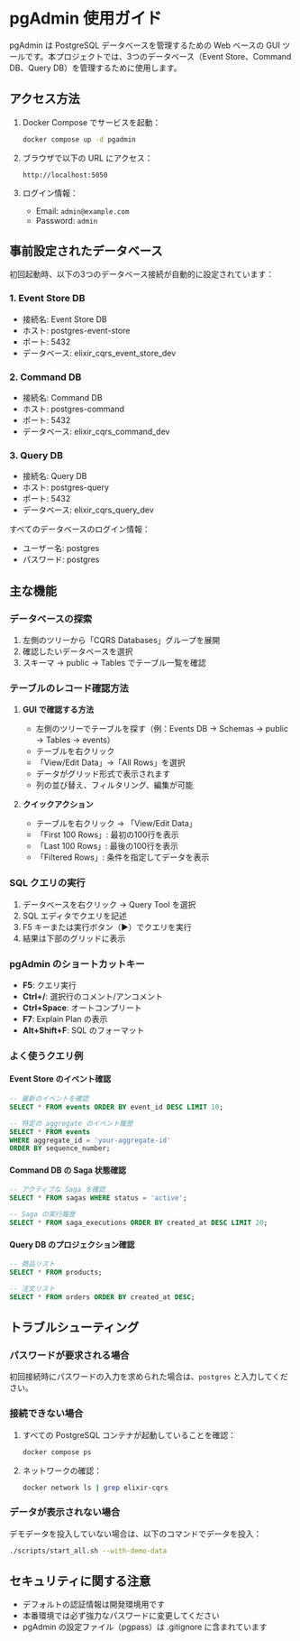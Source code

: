 # pgAdmin 使用ガイド

pgAdmin は PostgreSQL データベースを管理するための Web ベースの GUI ツールです。本プロジェクトでは、3つのデータベース（Event Store、Command DB、Query DB）を管理するために使用します。

## アクセス方法

1. Docker Compose でサービスを起動：
   ```bash
   docker compose up -d pgadmin
   ```

2. ブラウザで以下の URL にアクセス：
   ```
   http://localhost:5050
   ```

3. ログイン情報：
   - Email: `admin@example.com`
   - Password: `admin`

## 事前設定されたデータベース

初回起動時、以下の3つのデータベース接続が自動的に設定されています：

### 1. Event Store DB
- 接続名: Event Store DB
- ホスト: postgres-event-store
- ポート: 5432
- データベース: elixir_cqrs_event_store_dev

### 2. Command DB
- 接続名: Command DB
- ホスト: postgres-command
- ポート: 5432
- データベース: elixir_cqrs_command_dev

### 3. Query DB
- 接続名: Query DB
- ホスト: postgres-query
- ポート: 5432
- データベース: elixir_cqrs_query_dev

すべてのデータベースのログイン情報：
- ユーザー名: postgres
- パスワード: postgres

## 主な機能

### データベースの探索
1. 左側のツリーから「CQRS Databases」グループを展開
2. 確認したいデータベースを選択
3. スキーマ → public → Tables でテーブル一覧を確認

### テーブルのレコード確認方法
1. **GUI で確認する方法**
   - 左側のツリーでテーブルを探す（例：Events DB → Schemas → public → Tables → events）
   - テーブルを右クリック
   - 「View/Edit Data」→「All Rows」を選択
   - データがグリッド形式で表示されます
   - 列の並び替え、フィルタリング、編集が可能

2. **クイックアクション**
   - テーブルを右クリック → 「View/Edit Data」
   - 「First 100 Rows」: 最初の100行を表示
   - 「Last 100 Rows」: 最後の100行を表示
   - 「Filtered Rows」: 条件を指定してデータを表示

### SQL クエリの実行
1. データベースを右クリック → Query Tool を選択
2. SQL エディタでクエリを記述
3. F5 キーまたは実行ボタン（▶）でクエリを実行
4. 結果は下部のグリッドに表示

### pgAdmin のショートカットキー
- **F5**: クエリ実行
- **Ctrl+/**: 選択行のコメント/アンコメント
- **Ctrl+Space**: オートコンプリート
- **F7**: Explain Plan の表示
- **Alt+Shift+F**: SQL のフォーマット

### よく使うクエリ例

#### Event Store のイベント確認
```sql
-- 最新のイベントを確認
SELECT * FROM events ORDER BY event_id DESC LIMIT 10;

-- 特定の aggregate のイベント履歴
SELECT * FROM events 
WHERE aggregate_id = 'your-aggregate-id' 
ORDER BY sequence_number;
```

#### Command DB の Saga 状態確認
```sql
-- アクティブな Saga を確認
SELECT * FROM sagas WHERE status = 'active';

-- Saga の実行履歴
SELECT * FROM saga_executions ORDER BY created_at DESC LIMIT 20;
```

#### Query DB のプロジェクション確認
```sql
-- 商品リスト
SELECT * FROM products;

-- 注文リスト
SELECT * FROM orders ORDER BY created_at DESC;
```

## トラブルシューティング

### パスワードが要求される場合
初回接続時にパスワードの入力を求められた場合は、`postgres` と入力してください。

### 接続できない場合
1. すべての PostgreSQL コンテナが起動していることを確認：
   ```bash
   docker compose ps
   ```

2. ネットワークの確認：
   ```bash
   docker network ls | grep elixir-cqrs
   ```

### データが表示されない場合
デモデータを投入していない場合は、以下のコマンドでデータを投入：
```bash
./scripts/start_all.sh --with-demo-data
```

## セキュリティに関する注意

- デフォルトの認証情報は開発環境用です
- 本番環境では必ず強力なパスワードに変更してください
- pgAdmin の設定ファイル（pgpass）は .gitignore に含まれています